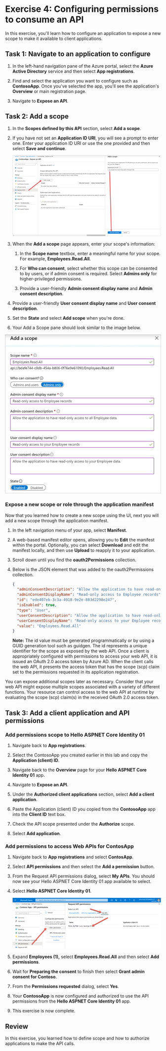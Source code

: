 ﻿# Exercise 4: Configuring permissions to consume an API

In this exercise, you'll learn how to configure an application to expose a new scope to make it available to client applications.
## Task 1: Navigate to an application to configure

1. In the left-hand navigation pane of the Azure portal, select the **Azure Active Directory** service and then select **App registrations**.

1. Find and select the application you want to configure such as **ContosoApp**. Once you've selected the app, you'll see the application's **Overview** or main registration page.

1. Navigate to **Expose an API**.

## Task 2: Add a scope

1. In the **Scopes defined by this API** section, select **Add a scope**.

1. If you have not set an **Application ID URI**, you will see a prompt to enter one. Enter your application ID URI or use the one provided and then select **Save and continue**.

    ![Main claims screen displaying logged in user information.](../../Linked_Image_Files/exercise_3_permissions_expose_api_image_1.png)

1. When the **Add a scope** page appears, enter your scope's information:

    1. In the **Scope name** textbox, enter a meaningful name for your scope. For example, **Employees.Read.All**.

    1. For **Who can consent**, select whether this scope can be consented to by users, or if admin consent is required. Select **Admins only** for higher-privileged permissions.

    1. Provide a user-friendly **Admin consent display name** and **Admin consent description**.

1. Provide a user-friendly **User consent display name** and **User consent description**.

1. Set the **State** and select **Add scope** when you're done.

1. Your Add a Scope pane should look similar to the image below.

![Add a scope pane.](../../Linked_Image_Files/exercise_3_permissions_expose_api_image_2.png)

### Expose a new scope or role through the application manifest

Now that you learned how to create a new scope using the UI, next you will add a new scope through the application manifest.

1. In the left navigation menu of your app, select **Manifest**.

1. A web-based manifest editor opens, allowing you to **Edit** the manifest within the portal. Optionally, you can select **Download** and edit the manifest locally, and then use **Upload** to reapply it to your application.

1. Scroll down until you find the **oauth2Permissions** collection.

1. Below is the JSON element that was added to the oauth2Permissions collection.

    ```json
    {
      "adminConsentDescription": "Allow the application to have read-only access to all Employee data.",
      "adminConsentDisplayName": "Read-only access to Employee records",
      "id": "ede407eb-3c3a-4918-9e2e-803d2298e247",
      "isEnabled": true,
      "type": "User",
      "userConsentDescription": "Allow the application to have read-only access to your Employee data.",
      "userConsentDisplayName": "Read-only access to your Employee records",
      "value": "Employees.Read.All"
    }
    ```

    **Note:** The id value must be generated programmatically or by using a GUID generation tool such as guidgen. The id represents a unique identifier for the scope as exposed by the web API. Once a client is appropriately configured with permissions to access your web API, it is issued an OAuth 2.0 access token by Azure AD. When the client calls the web API, it presents the access token that has the scope (scp) claim set to the permissions requested in its application registration.

You can expose additional scopes later as necessary. Consider that your web API might expose multiple scopes associated with a variety of different functions. Your resource can control access to the web API at runtime by evaluating the scope (scp) claim(s) in the received OAuth 2.0 access token.
    

## Task 3: Add a client application and API permissions

### Add permissions scope to Hello ASPNET Core Identity 01

1. Navigate back to **App registrations**.

1. Select the ContosoApp you created earlier in this lab and copy the **Application (client) ID**.

1. Navigate back to the **Overview** page for your **Hello ASPNET Core Identity 01** app.

1. Navigate to **Expose an API**.

1. Under the **Authorized client applications** section, select **Add a client application**.

1. Paste the Application (client) ID you copied from the **ContosoApp** app into the **Client ID** text box.

1. Check the API scope presented under the **Authorize** scope.

1. Select **Add application**.

### Add permissions to access Web APIs for ContosApp

1. Navigate back to **App registrations** and select **ContosApp**.

1. Select **API permissions** and then select the **Add a permission** button.

1. From the Request API permissions dialog, select **My APIs**. You should now see your Hello ASPNET Core Identity 01 app available to select.

1. Select **Hello ASPNET Core Identity 01**.

    ![Add a scope pane.](../../Linked_Image_Files/exercise_3_permissions_expose_api_image_3.png)

1. Expand **Employees (1),** select **Employees.Read.All** and then select **Add permissions**.

1. Wait for **Preparing the consent** to finish then select **Grant admin consent for Contoso**.

1. From the **Permissions requested** dialog, select **Yes**.

1. Your **ContosoApp** is now configured and authorized to use the API permissions from the **Hello ASPNET Core Identity 01** app.

1. This exercise is now complete.

## Review

In this exercise, you learned how to define scope and how to authorize applications to make the API calls.


